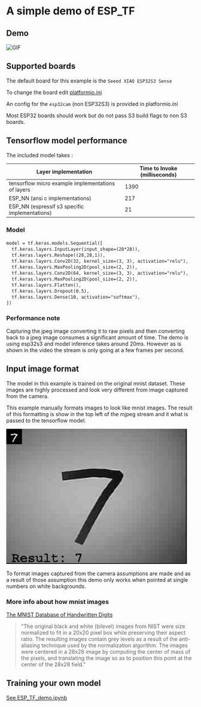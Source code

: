 # A simple demo of ESP_TF
## Demo
![GIF](./esp_mnist_demo.gif)
## Supported boards
The default board for this example is the
`Seeed XIAO ESP32S3 Sense`

To change the board edit
[platformio.ini](./platformio.ini)

An config for the `esp32cam` (non ESP32S3) is provided in platformio.ini

Most ESP32 boards should work but do not pass S3 build flags to non S3 boards.


## Tensorflow model performance 

The included model takes :


| Layer implementation | Time to Invoke (milliseconds) |
| -------------- | ----------------------------- |
| tensorflow micro example implementations of layers | 1390 |
| ESP_NN (ansi c implementations) | 217 |
| ESP_NN (espressif s3 specific implementations) | 21 |
### Model
```
model = tf.keras.models.Sequential([
  tf.keras.layers.InputLayer(input_shape=(28*28)),
  tf.keras.layers.Reshape((28,28,1)),
  tf.keras.layers.Conv2D(32, kernel_size=(3, 3), activation="relu"),
  tf.keras.layers.MaxPooling2D(pool_size=(2, 2)),
  tf.keras.layers.Conv2D(64, kernel_size=(3, 3), activation="relu"),
  tf.keras.layers.MaxPooling2D(pool_size=(2, 2)),
  tf.keras.layers.Flatten(),
  tf.keras.layers.Dropout(0.5),
  tf.keras.layers.Dense(10, activation="softmax"),
])
```
### Performance note
Capturing the jpeg image converting it to raw pixels and then converting back to a jpeg image consumes a significant amount of time.
The demo is using esp32s3 and model inference takes around 20ms. However as is shown in the video the stream is only going at a few frames per second.

## Input image format
The model in this example is trained on the original mnist dataset. These images are highly processed and look very different from image captured from the camera. 

This example manually formats images to look like mnist images. The result of this formatting is show in the top left of the mjpeg stream and it what is passed to the tensorflow model.

![example image from mjpeg stream](image.png)

To format images captured from the camera assumptions are made and as a result of those assumption this demo only works when pointed at single numbers on white backgrounds. 

### More info about how mnist images 
[The MNIST Database of Handwritten Digits](http://yann.lecun.com/exdb/mnist/)

> "The original black and white (bilevel) images from NIST were size normalized to fit in a 20x20 pixel box while preserving their aspect ratio. The resulting images contain grey levels as a result of the anti-aliasing technique used by the normalization algorithm. The images were centered in a 28x28 image by computing the center of mass of the pixels, and translating the image so as to position this point at the center of the 28x28 field."
## Training your own model
[See ESP_TF_demo.ipynb](./ESP_TF_demo.ipynb)
